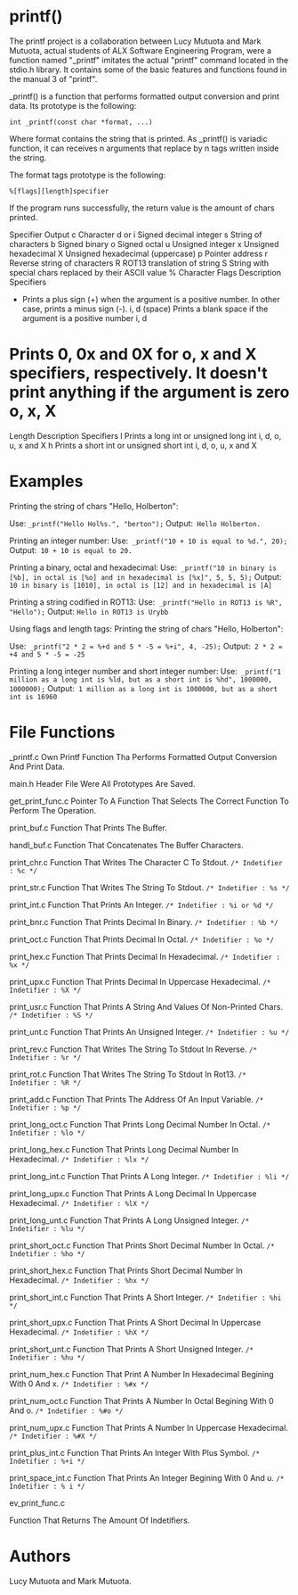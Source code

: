 # printf()


The printf project is a collaboration between Lucy Mutuota and Mark Mutuota, actual students of ALX Software Engineering Program, were a function named "_printf" imitates the actual "printf" command located in the stdio.h library. It contains some of the basic features and functions found in the manual 3 of "printf".


_printf() is a function that performs formatted output conversion and print data. Its prototype is the following:


```
int _printf(const char *format, ...)
```

Where format contains the string that is printed. As _printf() is variadic function, it can receives n arguments that replace by n tags written inside the string.

The format tags prototype is the following:

```
%[flags][length]specifier
```

If the program runs successfully, the return value is the amount of chars printed.

Specifier	Output
c	Character
d or i	Signed decimal integer
s	String of characters
b	Signed binary
o	Signed octal
u	Unsigned integer
x	Unsigned hexadecimal
X	Unsigned hexadecimal (uppercase)
p	Pointer address
r	Reverse string of characters
R	ROT13 translation of string
S	String with special chars replaced by their ASCII value
%	Character
Flags	Description	Specifiers
+	Prints a plus sign (+) when the argument is a positive number. In other case, prints a minus sign (-).	i, d
(space)	Prints a blank space if the argument is a positive number	i, d
#	Prints 0, 0x and 0X for o, x and X specifiers, respectively. It doesn't print anything if the argument is zero	o, x, X
Length	Description	Specifiers
l	Prints a long int or unsigned long int	i, d, o, u, x and X
h	Prints a short int or unsigned short int	i, d, o, u, x and X
# Examples
Printing the string of chars "Hello, Holberton":

Use: ```_printf("Hello Hol%s.", "berton");```
Output:``` Hello Holberton.```

Printing an integer number:
Use:``` _printf("10 + 10 is equal to %d.", 20);```<br/>
Output:``` 10 + 10 is equal to 20.```

Printing a binary, octal and hexadecimal:
Use:``` _printf("10 in binary is [%b], in octal is [%o] and in hexadecimal is [%x]", 5, 5, 5);```
Output:``` 10 in binary is [1010], in octal is [12] and in hexadecimal is [A]```

Printing a string codified in ROT13:
Use:``` _printf("Hello in ROT13 is %R", "Hello");```
Output: ```Hello in ROT13 is Urybb```

Using flags and length tags:
Printing the string of chars "Hello, Holberton":

Use:``` _printf("2 * 2 = %+d and 5 * -5 = %+i", 4, -25);```
Output:``` 2 * 2 = +4 and 5 * -5 = -25```

Printing a long integer number and short integer number:
Use:``` _printf("1 million as a long int is %ld, but as a short int is %hd", 1000000, 1000000);```
Output:``` 1 million as a long int is 1000000, but as a short int is 16960```

# File Functions

_printf.c
Own Printf Function Tha Performs Formatted Output Conversion And Print Data.

main.h
Header File Were All Prototypes Are Saved.

get_print_func.c
Pointer To A Function That Selects The Correct Function To Perform The Operation.

print_buf.c
Function That Prints The Buffer.

handl_buf.c
Function That Concatenates The Buffer Characters.

print_chr.c
Function That Writes The Character C To Stdout.
```/* Indetifier : %c */```

print_str.c
Function That Writes The String To Stdout.
```/* Indetifier : %s */```

print_int.c
Function That Prints An Integer.
```/* Indetifier : %i or %d */```

print_bnr.c
Function That Prints Decimal In Binary.
```/* Indetifier : %b */```

print_oct.c
Function That Prints Decimal In Octal.
```/* Indetifier : %o */```

print_hex.c
Function That Prints Decimal In Hexadecimal.
```/* Indetifier : %x */```

print_upx.c
Function That Prints Decimal In Uppercase Hexadecimal.
```/* Indetifier : %X */```

print_usr.c
Function That Prints A String And Values Of Non-Printed Chars.
```/* Indetifier : %S */```

print_unt.c
Function That Prints An Unsigned Integer.
```/* Indetifier : %u */```

print_rev.c
Function That Writes The String To Stdout In Reverse.
```/* Indetifier : %r */```

print_rot.c
Function That Writes The String To Stdout In Rot13.
```/* Indetifier : %R */```

print_add.c
Function That Prints The Address Of An Input Variable.
```/* Indetifier : %p */```

print_long_oct.c
Function That Prints Long Decimal Number In Octal.
```/* Indetifier : %lo */```

print_long_hex.c
Function That Prints Long Decimal Number In Hexadecimal.
```/* Indetifier : %lx */```

print_long_int.c
Function That Prints A Long Integer.
```/* Indetifier : %li */```

print_long_upx.c
Function That Prints A Long Decimal In Uppercase Hexadecimal.
```/* Indetifier : %lX */```

print_long_unt.c
Function That Prints A Long Unsigned Integer.
```/* Indetifier : %lu */```

print_short_oct.c
Function That Prints Short Decimal Number In Octal.
```/* Indetifier : %ho */```

print_short_hex.c
Function That Prints Short Decimal Number In Hexadecimal.
```/* Indetifier : %hx */```

print_short_int.c
Function That Prints A Short Integer.
```/* Indetifier : %hi */```

print_short_upx.c
Function That Prints A Short Decimal In Uppercase Hexadecimal.
```/* Indetifier : %hX */```

print_short_unt.c
Function That Prints A Short Unsigned Integer.
```/* Indetifier : %hu */```

print_num_hex.c
Function That Print A Number In Hexadecimal Begining With 0 And x.
```/* Indetifier : %#x */```

print_num_oct.c
Function That Prints A Number In Octal Begining With 0 And o.
```/* Indetifier : %#o */```

print_num_upx.c
Function That Prints A Number In Uppercase Hexadecimal.
```/* Indetifier : %#X */```

print_plus_int.c
Function That Prints An Integer With Plus Symbol.
```/* Indetifier : %+i */```

print_space_int.c
Function That Prints An Integer Begining With 0 And u.
```/* Indetifier : % i */```

ev_print_func.c

Function That Returns The Amount Of Indetifiers.

# Authors

Lucy Mutuota and Mark Mutuota.

